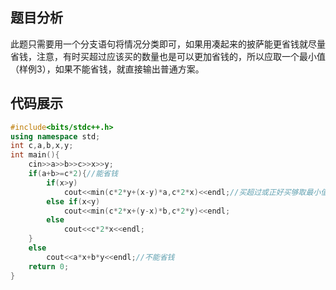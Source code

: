 ## 题目分析
此题只需要用一个分支语句将情况分类即可，如果用凑起来的披萨能更省钱就尽量省钱，注意，有时买超过应该买的数量也是可以更加省钱的，所以应取一个最小值（样例3），如果不能省钱，就直接输出普通方案。
## 代码展示
```cpp
#include<bits/stdc++.h>
using namespace std;
int c,a,b,x,y;
int main(){
	cin>>a>>b>>c>>x>>y;
	if(a+b>=c*2){//能省钱
		if(x>y)
			cout<<min(c*2*y+(x-y)*a,c*2*x)<<endl;//买超过或正好买够取最小值
		else if(x<y)
			cout<<min(c*2*x+(y-x)*b,c*2*y)<<endl;
		else
			cout<<c*2*x<<endl;
	}
	else
		cout<<a*x+b*y<<endl;//不能省钱
	return 0;
}
```
